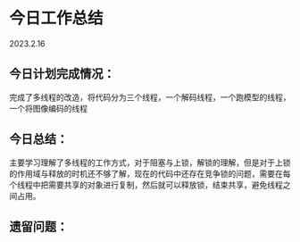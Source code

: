 # **今日工作总结**

2023.2.16

## **今日计划完成情况**：

完成了多线程的改造，将代码分为三个线程，一个解码线程，一个跑模型的线程，一个将图像编码的线程







## **今日总结**：

主要学习理解了多线程的工作方式，对于阻塞与上锁，解锁的理解，但是对于上锁的作用域与释放的时机还不够了解，现在的代码中还存在竞争锁的问题，需要在每个线程中把需要共享的对象进行复制，然后就可以释放锁，结束共享，避免线程之间占用。



## 遗留问题：